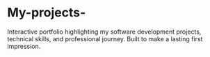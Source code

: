# My-projects-
Interactive portfolio highlighting my software development projects, technical skills, and professional journey. Built to make a lasting first impression.

